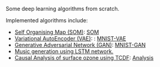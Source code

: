 
Some deep learning algorithms from scratch. 

Implemented algorithms include:

- [Self Organising Map (SOM)](http://www.ai-junkie.com/ann/som/som1.html): [SOM](SOM.ipynb)
- [Variational AutoEncoder (VAE)](https://keras.io/examples/generative/vae/): : [MNIST-VAE](vae.ipynb)
- [Generative Adversarial Network (GAN)](https://towardsdatascience.com/gan-by-example-using-keras-on-tensorflow-backend-1a6d515a60d0): [MNIST-GAN](MNIST-GAN.ipynb)
- [Music generation using LSTM network.](music.ipynb)
- [Causal Analysis of surface ozone using TCDF](https://www.mdpi.com/2504-4990/1/1/19): [Analysis](./causality/causal.ipynb)